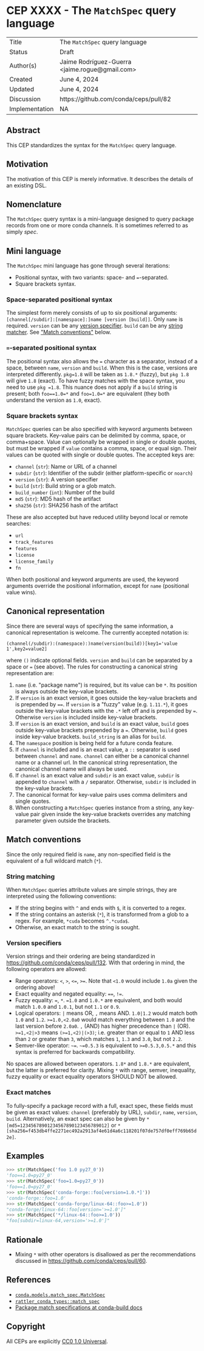 # CEP XXXX - The `MatchSpec` query language

<table>
<tr><td> Title </td><td> The <code>MatchSpec</code> query language </td>
<tr><td> Status </td><td> Draft </td></tr>
<tr><td> Author(s) </td><td> Jaime Rodríguez-Guerra &lt;jaime.rogue@gmail.com&gt;</td></tr>
<tr><td> Created </td><td> June 4, 2024 </td></tr>
<tr><td> Updated </td><td> June 4, 2024 </td></tr>
<tr><td> Discussion </td><td> https://github.com/conda/ceps/pull/82 </td></tr>
<tr><td> Implementation </td><td> NA </td></tr>
</table>

## Abstract

This CEP standardizes the syntax for the `MatchSpec` query language.

## Motivation

The motivation of this CEP is merely informative. It describes the details of an existing DSL.

## Nomenclature

The `MatchSpec` query syntax is a mini-language designed to query package records from one or more conda channels. It is sometimes referred to as simply _spec_.

## Mini language

The `MatchSpec` mini language has gone through several iterations:

- Positional syntax, with two variants: space- and `=`-separated.
- Square brackets syntax.

### Space-separated positional syntax

The simplest form merely consists of up to six positional arguments: `[channel[/subdir]:[namespace]:]name [version [build]]`. Only `name` is required. `version` can be any [version specifier](#version-specifiers). `build` can be any [string matcher](#string-matching). See ["Match conventions"](#match-conventions) below.

### `=`-separated positional syntax

The positional syntax also allows the `=` character as a separator, instead of a space, between `name`, `version` and `build`. When this is the case, versions are interpreted differently. `pkg=1.8` will be taken as `1.8.*` (fuzzy), but `pkg 1.8` will give `1.8` (exact). To have fuzzy matches with the space syntax, you need to use `pkg =1.8`. This nuance does not apply if a `build` string is present; both `foo==1.0=*` and `foo=1.0=*` are equivalent (they both understand the version as `1.0`, exact).

### Square brackets syntax

`MatchSpec` queries can be also specified with keyword arguments between square brackets. Key-value pairs can be delimited by comma, space, or comma+space. Value can optionally be wrapped in single or double quotes, but must be wrapped if `value` contains a comma, space, or equal sign. Their values can be quoted with single or double quotes. The accepted keys are:

- `channel` (`str`): Name or URL of a channel
- `subdir` (`str`): Identifier of the subdir (either platform-specific or `noarch`)
- `version` (`str`): A version specifier
- `build` (`str`): Build string or a glob match.
- `build_number` (`int`): Number of the build
- `md5` (`str`): MD5 hash of the artifact
- `sha256` (`str`): SHA256 hash of the artifact

These are also accepted but have reduced utility beyond local or remote searches:

- `url`
- `track_features`
- `features`
- `license`
- `license_family`
- `fn`

When both positional and keyword arguments are used, the keyword arguments override the positional information, except for `name` (positional value wins).

## Canonical representation

Since there are several ways of specifying the same information, a canonical representation is welcome. The currently accepted notation is:

```text
(channel(/subdir):(namespace):)name(version(build))[key1='value 1',key2=value2]
```

where `()` indicate optional fields. `version` and `build` can be separated by a
space or `=` (see above). The rules for constructing a canonical string
representation are:

1. `name` (i.e. "package name") is required, but its value can be `*`. Its position is always
   outside the key-value brackets.
2. If `version` is an exact version, it goes outside the key-value brackets and is prepended
   by `==`. If `version` is a "fuzzy" value (e.g. `1.11.*`), it goes outside the key-value
   brackets with the `.*` left off and is prepended by `=`. Otherwise `version` is included
   inside key-value brackets.
3. If `version` is an exact version, and `build` is an exact value, `build` goes outside
   key-value brackets prepended by a `=`. Otherwise, `build` goes inside key-value brackets.
   `build_string` is an alias for `build`.
4. The `namespace` position is being held for a future conda feature.
5. If `channel` is included and is an exact value, a `::` separator is used between `channel`
   and `name`. `channel` can either be a canonical channel name or a channel url. In the
   canonical string representation, the canonical channel name will always be used.
6. If `channel` is an exact value and `subdir` is an exact value, `subdir` is appended to
   `channel` with a `/` separator. Otherwise, `subdir` is included in the key-value brackets.
7. The canonical format for key-value pairs uses comma delimiters and single quotes.
8. When constructing a `MatchSpec` queries instance from a string, any key-value pair given
   inside the key-value brackets overrides any matching parameter given outside the brackets.

## Match conventions

Since the only required field is `name`, any non-specified field is the equivalent of a full wildcard match (`*`).

### String matching

When `MatchSpec` queries attribute values are simple strings, they are interpreted using the
following conventions:

- If the string begins with `^` and ends with `$`, it is converted to a regex.
- If the string contains an asterisk (`*`), it is transformed from a glob to a regex. For example, `*cuda` becomes `^.*cuda$`.
- Otherwise, an exact match to the string is sought.

### Version specifiers

Version strings and their ordering are being standardized in <https://github.com/conda/ceps/pull/132>. With that ordering in mind, the following operators are allowed:

- Range operators: `<`, `>`, `<=`, `>=`. Note that `<1.0` would include `1.0a` given the ordering above!
- Exact equality and negated equality: `==`, `!=`.
- Fuzzy equality: `=`, `*`. `=1.0` and `1.0.*` are equivalent, and both would match `1.0.0` and `1.0.1`, but not `1.1` or `0.9`.
- Logical operators: `|` means OR, `,` means AND. `1.0|1.2` would match both `1.0` and `1.2`. `>=1.0,<2.0a0` would match everything between `1.0` and the last version before `2.0a0`. `,` (AND) has higher precedence than `|` (OR). `>=1,<2|>3` means `(>=1,<2)|(>3)`; i.e. greater than or equal to `1` AND less than `2` or greater than `3`, which matches `1`, `1.3` and `3.0`, but not `2.2`.
- Semver-like operator: `~=`. `~=0.5.3` is equivalent to `>=0.5.3,0.5.*` and this syntax is preferred for backwards compatibility.

No spaces are allowed between operators. `1.8*` and `1.8.*` are equivalent, but the latter is preferred for clarity. Mixing `*` with range, semver, inequality, fuzzy equality or exact equality operators SHOULD NOT be allowed.

### Exact matches

To fully-specify a package record with a full, exact spec, these fields must be given as exact values: `channel` (preferably by URL), `subdir`, `name`, `version`, `build`. Alternatively, an exact spec can also be given by `*[md5=12345678901234567890123456789012]` or `*[sha256=f453db4ffe2271ec492a2913af4e61d4a6c118201f07de757df0eff769b65d2e]`.

## Examples

```python
>>> str(MatchSpec('foo 1.0 py27_0'))
'foo==1.0=py27_0'
>>> str(MatchSpec('foo=1.0=py27_0'))
'foo==1.0=py27_0'
>>> str(MatchSpec('conda-forge::foo[version=1.0.*]'))
'conda-forge::foo=1.0'
>>> str(MatchSpec('conda-forge/linux-64::foo>=1.0'))
"conda-forge/linux-64::foo[version='>=1.0']"
>>> str(MatchSpec('*/linux-64::foo>=1.0'))
"foo[subdir=linux-64,version='>=1.0']"
```

## Rationale

- Mixing `*` with other operators is disallowed as per the recommendations discussed in <https://github.com/conda/ceps/pull/60>.

## References

- [`conda.models.match_spec.MatchSpec`](https://github.com/conda/conda/blob/24.5.0/conda/models/match_spec.py)
- [`rattler_conda_types::match_spec`](https://github.com/conda/rattler/blob/rattler-v0.37.4/crates/rattler_conda_types/src/match_spec/mod.rs)
- [Package match specifications at conda-build docs](https://docs.conda.io/projects/conda-build/en/latest/resources/package-spec.html#package-match-specifications)

## Copyright

All CEPs are explicitly [CC0 1.0 Universal](https://creativecommons.org/publicdomain/zero/1.0/).
